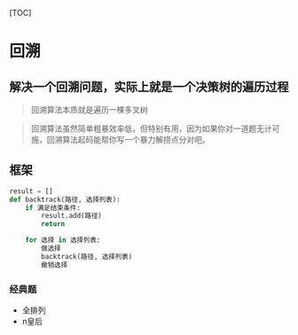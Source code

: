 [TOC]

# 回溯
## 解决一个回溯问题，实际上就是一个决策树的遍历过程
> 回溯算法本质就是遍历一棵多叉树

> 回溯算法虽然简单粗暴效率低，但特别有用，因为如果你对一道题无计可施，回溯算法起码能帮你写一个暴力解捞点分对吧。
## 框架
```python
result = []
def backtrack(路径, 选择列表):
    if 满足结束条件:
        result.add(路径)
        return

    for 选择 in 选择列表:
        做选择
        backtrack(路径, 选择列表)
        撤销选择
```

### 经典题
* 全排列
* n皇后
